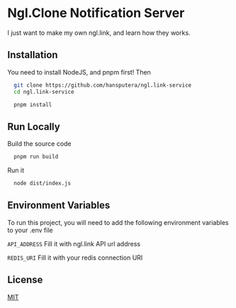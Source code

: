 
# Ngl.Clone Notification Server

I just want to make my own ngl.link, and learn how they works.

## Installation

You need to install NodeJS, and pnpm first! Then

```bash
  git clone https://github.com/hansputera/ngl.link-service
  cd ngl.link-service

  pnpm install
```
    
## Run Locally

Build the source code

```bash
  pnpm run build
```

Run it

```bash
  node dist/index.js
```

## Environment Variables

To run this project, you will need to add the following environment variables to your .env file

`API_ADDRESS` Fill it with ngl.link API url address

`REDIS_URI` Fill it with your redis connection URI


## License

[MIT](https://choosealicense.com/licenses/mit/)

